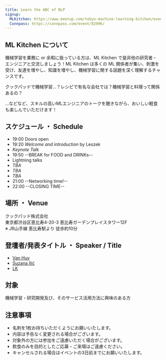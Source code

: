```yaml
---
title: Learn the ABC of NLP
signup:
  MLKitchen: https://www.meetup.com/tokyo-machine-learning-kitchen/events/248982280/
  Connpass: https://connpass.com/event/82996/
---
```


## ML Kitchen について
機械学習を業務に or 余暇に扱っている方は、ML Kitchen で是非他の研究者・エンジニアと交流しましょう！ML Kitchen は多くの ML 関係者が集い、刺激を受け、友達を増やし、知識を増やし、機械学習に関する話題を深く理解するチャンスです。

クックパッドで機械学習...？レシピで有名な会社では？機械学習と料理って関係あるの？

...などなど、スキルの高いMLエンジニアのトークを聴きながら、おいしい軽食も楽しんでいただけます！

## スケジュール ・ Schedule

- 19:00 Doors open
- 19:20 *Welcome and introduction* by Leszek
- *Keynote Talk*
- 19:50 --BREAK for FOOD and DRINKs--
- Lightning talks
- *TBA*
- *TBA*
- *TBA*
- 21:00 --Networking time!--
- 22:00 --CLOSING TIME--

## 場所 ・ Venue

クックパッド株式会社 <br/>
東京都渋谷区恵比寿4-20-3 恵比寿ガーデンプレイスタワー12F<br/>
※ JR山手線 恵比寿駅より 徒歩約10分


## 登壇者/発表タイトル  ・  Speaker / Title

 - [Van Huy](https://github.com/vanhuyz)
 - [Suzana Ilić](https://twitter.com/suzatweet?lang=en)
 - [LK](https://github.com/uhho)

## 対象
機械学習・研究開発及び、そのサービス活用方法に興味のある方

## 注意事項
* 名刺を1枚お持ちいただくようにお願いいたします。
* 内容は予告なく変更される場合がございます。
* 対象外の方には参加をご遠慮いただく場合がございます。
* 飲食のみを目的としたご応募・ご来場はご遠慮ください。
* キャンセルされる場合はイベントの3日前までにお願いいたします。
